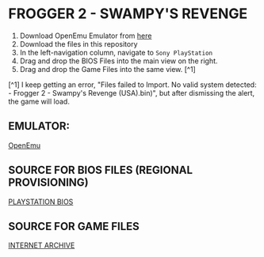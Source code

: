 # FROGGER 2 - SWAMPY'S REVENGE

1. Download OpenEmu Emulator from [here](https://openemu.org)
2. Download the files in this repository
3. In the left-navigation column, navigate to `Sony PlayStation`
4. Drag and drop the BIOS Files into the main view on the right.
5. Drag and drop the Game Files into the same view. [^1]


[^1] I keep getting an error, "Files failed to Import. No valid system detected: - Frogger 2 - Swampy's Revenge (USA).bin)", but after dismissing the alert, the game will load.

## EMULATOR:
[OpenEmu](https://openemu.org)

## SOURCE FOR BIOS FILES (REGIONAL PROVISIONING)
[PLAYSTATION BIOS](https://gist.github.com/juanbrujo/cf55d223ad01927a48f9ebac9f50bdee)

## SOURCE FOR GAME FILES
[INTERNET ARCHIVE](https://archive.org/details/sony-playstation-champion-collection-0-g-updated)
